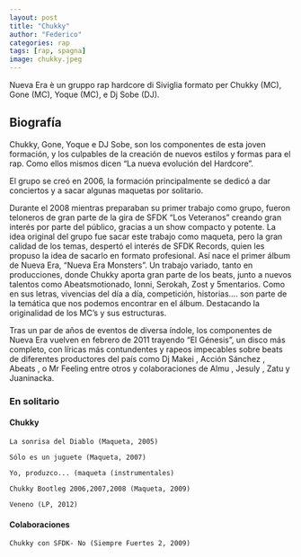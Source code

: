 ```yaml
---
layout: post
title: "Chukky"
author: "Federico"
categories: rap
tags: [rap, spagna]
image: chukky.jpeg
---
```


Nueva Era è un gruppo rap hardcore di Siviglia formato per Chukky (MC), Gone (MC), Yoque (MC), e Dj Sobe (DJ).

## Biografía

Chukky, Gone, Yoque e DJ Sobe, son los componentes de esta joven formación, y los culpables de la creación de nuevos estilos y formas para el rap. Como ellos mismos dicen “La nueva evolución del Hardcore”.

El grupo se creó en 2006, la formación principalmente se dedicó a dar conciertos y a sacar algunas maquetas por solitario.

Durante el 2008 mientras preparaban su primer trabajo como grupo, fueron teloneros de gran parte de la gira de SFDK “Los Veteranos” creando gran interés por parte del público, gracias a un show compacto y potente. La idea original del grupo fue sacar este trabajo como maqueta, pero la gran calidad de los temas, despertó el interés de SFDK Records, quien les propuso la idea de sacarlo en formato profesional. Así nace el primer álbum de Nueva Era, “Nueva Era Monsters”. Un trabajo variado, tanto en producciones, donde Chukky aporta gran parte de los beats, junto a nuevos talentos como Abeatsmotionado, Ionni, Serokah, Zost y 5mentarios. Como en sus letras, vivencias del día a día, competición, historias…. son parte de la temática que nos podemos encontrar en el álbum. Destacando la originalidad de los MC’s y sus estructuras.

Tras un par de años de eventos de diversa índole, los componentes de Nueva Era vuelven en febrero de 2011 trayendo “El Génesis”, un disco más completo, con líricas más contundentes y rapeos impecables sobre beats de diferentes productores del país como Dj Makei , Acción Sánchez , Abeats , o Mr Feeling entre otros y colaboraciones de Almu , Jesuly , Zatu y Juaninacka.

### En solitario

#### Chukky

    La sonrisa del Diablo (Maqueta, 2005)

    Sólo es un juguete (Maqueta, 2007)

    Yo, produzco... (maqueta (instrumentales)

    Chukky Bootleg 2006,2007,2008 (Maqueta, 2009)

    Veneno (LP, 2012)

#### Colaboraciones

    Chukky con SFDK- No (Siempre Fuertes 2, 2009)
